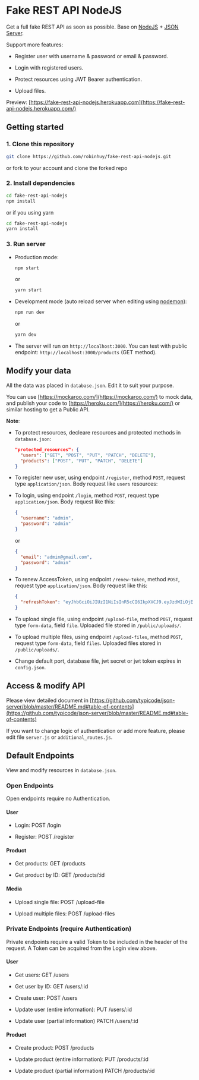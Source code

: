 # Fake REST API NodeJS

Get a full fake REST API as soon as possible. Base on [NodeJS](https://nodejs.org/en/) + [JSON Server](https://github.com/typicode/json-server).

Support more features:

- Register user with username & password or email & password.

- Login with registered users.

- Protect resources using JWT Bearer authentication.

- Upload files.

Preview: [https://fake-rest-api-nodejs.herokuapp.com](https://fake-rest-api-nodejs.herokuapp.com/)

## Getting started

### 1. Clone this repository

```bash
git clone https://github.com/robinhuy/fake-rest-api-nodejs.git
```

or fork to your account and clone the forked repo

### 2. Install dependencies

```bash
cd fake-rest-api-nodejs
npm install
```

or if you using yarn

```bash
cd fake-rest-api-nodejs
yarn install
```

### 3. Run server

- Production mode:

  ```bash
  npm start
  ```

  or

  ```bash
  yarn start
  ```

- Development mode (auto reload server when editing using [nodemon](https://github.com/remy/nodemon)):

  ```bash
  npm run dev
  ```

  or

  ```bash
  yarn dev
  ```

- The server will run on `http://localhost:3000`. You can test with public endpoint: `http://localhost:3000/products` (GET method).

## Modify your data

All the data was placed in `database.json`. Edit it to suit your purpose.

You can use [https://mockaroo.com/](https://mockaroo.com/) to mock data, and publish your code to [https://heroku.com/](https://heroku.com/) or similar hosting to get a Public API.

**Note**:

- To protect resources, decleare resources and protected methods in `database.json`:

  ```json
  "protected_resources": {
    "users": ["GET", "POST", "PUT", "PATCH", "DELETE"],
    "products": ["POST", "PUT", "PATCH", "DELETE"]
  }
  ```

- To register new user, using endpoint `/register`, method `POST`, request type `application/json`. Body request like `users` resources:

- To login, using endpoint `/login`, method `POST`, request type `application/json`. Body request like this:

  ```json
  {
    "username": "admin",
    "password": "admin"
  }
  ```

  or

  ```json
  {
    "email": "admin@gmail.com",
    "password": "admin"
  }
  ```

- To renew AccessToken, using endpoint `/renew-token`, method `POST`, request type `application/json`. Body request like this:

  ```json
  {
    "refreshToken": "eyJhbGciOiJIUzI1NiIsInR5cCI6IkpXVCJ9.eyJzdWIiOjEsImlhdCI6MTY1NjMyNzE4NiwiZXhwIjoxNjU2MzI4MDg2fQ.-si1n7yHpjQ2LEyYqZT6ClIFJOqLOeVXRhwjzyvEZMo",
  }
  ```

- To upload single file, using endpoint `/upload-file`, method `POST`, request type `form-data`, field `file`. Uploaded file stored in `/public/uploads/`.

- To upload multiple files, using endpoint `/upload-files`, method `POST`, request type `form-data`, field `files`. Uploaded files stored in `/public/uploads/`.

- Change default port, database file, jwt secret or jwt token expires in `config.json`.

## Access & modify API

Please view detailed document in [https://github.com/typicode/json-server/blob/master/README.md#table-of-contents](https://github.com/typicode/json-server/blob/master/README.md#table-of-contents)

If you want to change logic of authentication or add more feature, please edit file `server.js` or `additional_routes.js`.

## Default Endpoints

View and modify resources in `database.json`.

### Open Endpoints

Open endpoints require no Authentication.

#### User

- Login: POST /login

- Register: POST /register

#### Product

- Get products: GET /products

- Get product by ID: GET /products/:id

#### Media

- Upload single file: POST /upload-file

- Upload multiple files: POST /upload-files

### Private Endpoints (require Authentication)

Private endpoints require a valid Token to be included in the header of the request. A Token can be acquired from the Login view above.

#### User

- Get users: GET /users

- Get user by ID: GET /users/:id

- Create user: POST /users

- Update user (entire information): PUT /users/:id

- Update user (partial information) PATCH /users/:id

#### Product

- Create product: POST /products

- Update product (entire information): PUT /products/:id

- Update product (partial information) PATCH /products/:id
